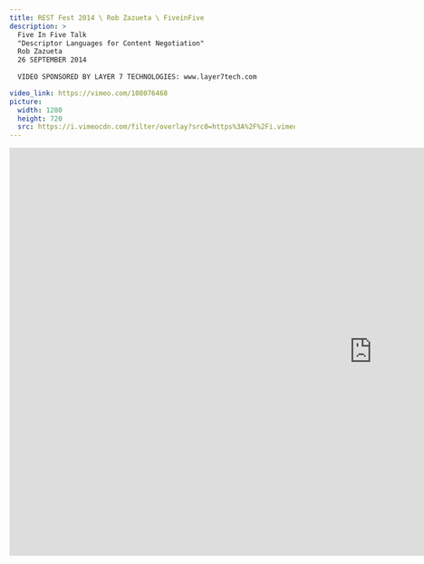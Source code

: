 ```yaml
---
title: REST Fest 2014 \ Rob Zazueta \ FiveinFive
description: >
  Five In Five Talk
  "Descriptor Languages for Content Negotiation"
  Rob Zazueta
  26 SEPTEMBER 2014
  
  VIDEO SPONSORED BY LAYER 7 TECHNOLOGIES: www.layer7tech.com

video_link: https://vimeo.com/108076468
picture:
  width: 1280
  height: 720
  src: https://i.vimeocdn.com/filter/overlay?src0=https%3A%2F%2Fi.vimeocdn.com%2Fvideo%2F491714445_1280x720.jpg&src1=http%3A%2F%2Ff.vimeocdn.com%2Fp%2Fimages%2Fcrawler_play.png
---
```

<iframe src="https://player.vimeo.com/video/108076468?title=0&byline=0&portrait=0&badge=0&autopause=0&player_id=0" width="1280" height="720" frameborder="0" title="REST Fest 2014 \ Rob Zazueta \ FiveinFive" webkitallowfullscreen mozallowfullscreen allowfullscreen></iframe>